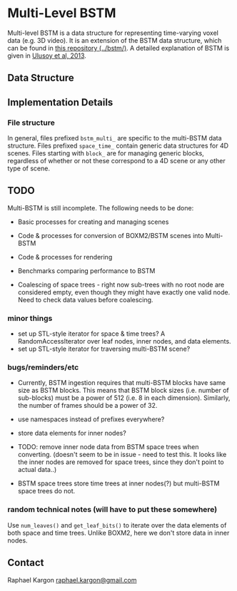 # Multi-Level BSTM

Multi-level BSTM is a data structure for representing time-varying
voxel data (e.g. 3D video). It is an extension of the BSTM data
structure, which can be found in [this repository (../bstm/)](../bstm/). A
detailed explanation of BSTM is given in [Ulusoy et al, 2013](http://www.cv-foundation.org/openaccess/content_iccv_2013/papers/Ulusoy_Dynamic_Probabilistic_Volumetric_2013_ICCV_paper.pdf).

## Data Structure

## Implementation Details

### File structure

In general, files prefixed `bstm_multi_` are specific to the
multi-BSTM data structure. Files prefixed `space_time_` contain
generic data structures for 4D scenes. Files starting with `block_`
are for managing generic blocks, regardless of whether or not these
correspond to a 4D scene or any other type of scene.

## TODO

Multi-BSTM is still incomplete. The following needs to be done:

- Basic processes for creating and managing scenes
- Code & processes for conversion of BOXM2/BSTM scenes into Multi-BSTM
- Code & processes for rendering
- Benchmarks comparing performance to BSTM

- Coalescing of space trees - right now sub-trees with no root node
  are considered empty, even though they might have exactly one valid
  node. Need to check data values before coalescing.

### minor things ###

- set up STL-style iterator for space & time trees? A
  RandomAccessIterator over leaf nodes, inner nodes, and data
  elements.
- set up STL-style iterator for traversing multi-BSTM scene?

### bugs/reminders/etc ###

 - Currently, BSTM ingestion requires that multi-BSTM blocks have same
   size as BSTM blocks. This means that BSTM block sizes (i.e. number
   of sub-blocks) must be a power of 512 (i.e. 8 in each
   dimension). Similarly, the number of frames should be a power of
   32.

 - use namespaces instead of prefixes everywhere?

 - store data elements for inner nodes?
  - TODO: remove inner node data from BSTM space trees when
    converting. (doesn't seem to be in issue - need to test this. It
    looks like the inner nodes are removed for space trees, since they
    don't point to actual data..)
  - BSTM space trees store time trees at inner nodes(?) but multi-BSTM space trees do not.

### random technical notes (will have to put these somewhere) ###

Use `num_leaves()` and `get_leaf_bits()` to iterate over the data
elements of both space and time trees. Unlike BOXM2, here we don't
store data in inner nodes.

## Contact

Raphael Kargon <raphael.kargon@gmail.com>
